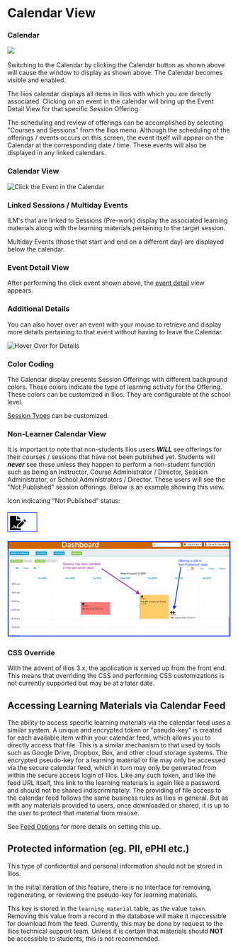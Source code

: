 # Calendar View

### Calendar

![](../.gitbook/assets/new\_dashboard\_cal.jpg)

Switching to the Calendar by clicking the Calendar button as shown above will cause the window to display as shown above. The Calendar becomes visible and enabled.

The Ilios calendar displays all items in Ilios with which you are directly associated. Clicking on an event in the calendar will bring up the Event Detail View for that specific Session Offering.

The scheduling and review of offerings can be accomplished by selecting "Courses and Sessions" from the Ilios menu. Although the scheduling of the offerings / events occurs on this screen, the event itself will appear on the Calendar at the corresponding date / time. These events will also be displayed in any linked calendars.

### Calendar View

![Click the Event in the Calendar](../.gitbook/assets/click\_one.jpg)

### Linked Sessions / Multiday Events

ILM's that are linked to Sessions (Pre-work) display the associated learning materials along with the learning materials pertaining to the target session.&#x20;

Multiday Events (those that start and end on a different day) are displayed below the calendar.&#x20;

### Event Detail View

After performing the click event shown above, the [event detail](https://iliosproject.gitbook.io/ilios-user-guide/dashboard/event-detail-view) view appears.&#x20;

### Additional Details

You can also hover over an event with your mouse to retrieve and display more details pertaining to that event without having to leave the Calendar.

![Hover Over for Details](../.gitbook/assets/hover\_1.jpg)

### Color Coding

The Calendar display presents Session Offerings with different background colors. These colors indicate the type of learning activity for the Offering. These colors can be customized in Ilios. They are configurable at the school level.

[Session Types](https://iliosproject.gitbook.io/ilios-user-guide/schools/session-types) can be customized.&#x20;

### Non-Learner Calendar View

It is important to note that non-students Ilios users _**WILL**_ see offerings for their courses / sessions that have not been published yet. Students will _**never**_ see these unless they happen to perform a non-student function such as being an Instructor, Course Administrator / Director, Session Administrator, or School Administrators / Director. These users will see the "Not Published" session offerings. Below is an example showing this view.&#x20;

Icon indicating "Not Published" status:&#x20;

![Not Published](../.gitbook/assets/unpubicon.png)

![](../.gitbook/assets/nonscalview1.png)

### CSS Override

With the advent of Ilios 3.x, the application is served up from the front end. This means that overriding the CSS and performing CSS customizations is not currently supported but may be at a later date.

## Accessing Learning Materials via Calendar Feed

The ability to access specific learning materials via the calendar feed uses a similar system. A unique and encrypted token or "pseudo-key" is created for each available item within your calendar feed, which allows you to directly access that file. This is a similar mechanism to that used by tools such as Google Drive, Dropbox, Box, and other cloud storage systems. The encrypted pseudo-key for a learning material or file may only be accessed via the secure calendar feed, which in turn may only be generated from within the secure access login of Ilios. Like any such token, and like the feed URL itself, this link to the learning materials is again like a password and should not be shared indiscriminately. The providing of file access to the calendar feed follows the same business rules as Ilios in general. But as with any materials provided to users, once downloaded or shared, it is up to the user to protect that material from misuse.

See [Feed Options](https://iliosproject.gitbook.io/ilios-user-guide/dashboard/calendar-feed-options) for more details on setting this up.

## Protected information (eg. PII, ePHI etc.)

This type of confidential and personal information should not be stored in Ilios.

In the initial iteration of this feature, there is no interface for removing, regenerating, or reviewing the pseudo-key for learning materials.

This key is stored in the `learning_material` table, as the value `token`. Removing this value from a record in the database will make it inaccessible for download from the feed. Currently, this may be done by request to the Ilios technical support team. Unless it is certain that materials should **NOT** be accessible to students, this is not recommended.
